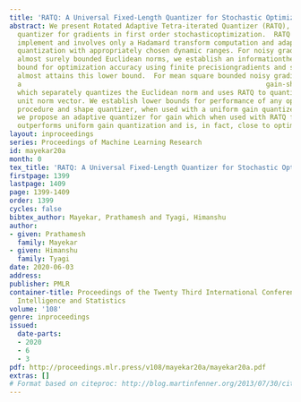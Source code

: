 ```yaml
---
title: 'RATQ: A Universal Fixed-Length Quantizer for Stochastic Optimization'
abstract: We present Rotated Adaptive Tetra-iterated Quantizer (RATQ), afixed-length
  quantizer for gradients in first order stochasticoptimization.  RATQ is easy to
  implement and involves only a Hadamard transform computation and adaptive uniform
  quantization with appropriately chosen dynamic ranges. For noisy gradients with
  almost surely bounded Euclidean norms, we establish an informationtheoretic lower
  bound for optimization accuracy using finite precisiongradients and show that RATQ
  almost attains this lower bound.  For mean square bounded noisy gradients, we use
  a                                                             gain-shape quantizer
  which separately quantizes the Euclidean norm and uses RATQ to quantize the normalized
  unit norm vector. We establish lower bounds for performance of any optimization
  procedure and shape quantizer, when used with a uniform gain quantizer. Finally,
  we propose an adaptive quantizer for gain which when used with RATQ for shape quantizer
  outperforms uniform gain quantization and is, in fact, close to optimal.  
layout: inproceedings
series: Proceedings of Machine Learning Research
id: mayekar20a
month: 0
tex_title: 'RATQ: A Universal Fixed-Length Quantizer for Stochastic Optimization'
firstpage: 1399
lastpage: 1409
page: 1399-1409
order: 1399
cycles: false
bibtex_author: Mayekar, Prathamesh and Tyagi, Himanshu
author:
- given: Prathamesh
  family: Mayekar
- given: Himanshu
  family: Tyagi
date: 2020-06-03
address: 
publisher: PMLR
container-title: Proceedings of the Twenty Third International Conference on Artificial
  Intelligence and Statistics
volume: '108'
genre: inproceedings
issued:
  date-parts:
  - 2020
  - 6
  - 3
pdf: http://proceedings.mlr.press/v108/mayekar20a/mayekar20a.pdf
extras: []
# Format based on citeproc: http://blog.martinfenner.org/2013/07/30/citeproc-yaml-for-bibliographies/
---
```

